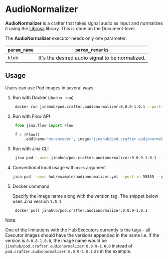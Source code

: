 # AudioNormalizer

**AudioNormalizer** is a crafter that takes signal audio as input and normalizes it using the [Librosa](https://librosa.org/doc/latest/index.html) library. This is done on the Document-level. 

The **AudioNormalizer** executor needs only one parameter:

| `param_name`  | `param_remarks` |
| ------------- | ------------- |
| `blob`  |It's the desired audio signal to be normalized.  |

## Usage

Users can use Pod images in several ways:

1. Run with Docker (`docker run`)
   ```bash
    docker run jinahub/pod.crafter.audionormalizer:0.0.9-1.0.1 --port-in 55555 --port-out 55556
    ```
    
2. Run with Flow API
   ```python
    from jina.flow import Flow

    f = (Flow()
        .add(name='my-encoder', image='jinahub/pod.crafter.audionormalizer:0.0.9-1.0.1', port_in=55555, port_out=55556))
    ```
    
3. Run with Jina CLI
   ```bash
    jina pod --uses jinahub/pod.crafter.audionormalizer:0.0.9-1.0.1 --port-in 55555 --port-out 55556
    ```
    
4. Conventional local usage with `uses` argument
    ```bash
    jina pod --uses hub/example/audionormalizer.yml --port-in 55555 --port-out 55556
    ```
    
5. Docker command

   Specify the image name along with the version tag. The snippet below uses Jina version `1.0.1`

   ```bash
    docker pull jinahub/pod.crafter.audionormalizer:0.0.9-1.0.1
    ```
   
 Note:
 
 One of the limitations with the Hub Executors currently is the tags - all Executor images should have the versions appended in the name i.e.
 if the version is `0.0.8-1.0.0`, the image name would be `jinahub/pod.crafter.audionormalizer:0.0.9-1.0.0` instead of `pod.crafter.audionormalizer:0.0.9-1.0.1` as in the example.
